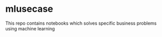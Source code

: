 # mlusecase
This repo contains notebooks which solves specific business problems using machine learning
